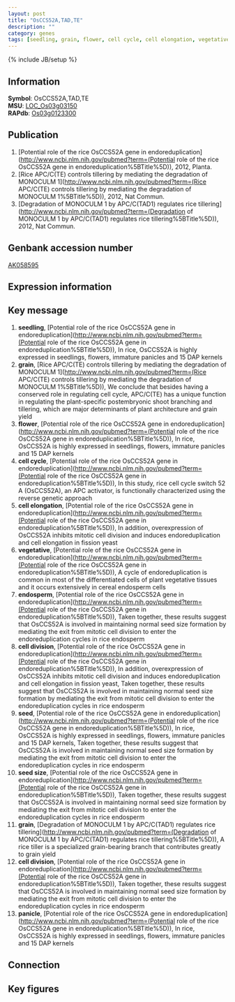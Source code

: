 ```yaml
---
layout: post
title: "OsCCS52A,TAD,TE"
description: ""
category: genes
tags: [seedling, grain, flower, cell cycle, cell elongation, vegetative, endosperm, cell division, seed, seed size, panicle, Gene]
---
```

{% include JB/setup %}

## Information
__Symbol__: OsCCS52A,TAD,TE  
__MSU__: [LOC_Os03g03150](http://rice.plantbiology.msu.edu/cgi-bin/ORF_infopage.cgi?orf=LOC_Os03g03150)  
__RAPdb__: [Os03g0123300](http://rapdb.dna.affrc.go.jp/viewer/gbrowse_details/irgsp1?name=Os03g0123300)  

## Publication
1. [Potential role of the rice OsCCS52A gene in endoreduplication](http://www.ncbi.nlm.nih.gov/pubmed?term=(Potential role of the rice OsCCS52A gene in endoreduplication%5BTitle%5D)), 2012, Planta.
2. [Rice APC/C(TE) controls tillering by mediating the degradation of MONOCULM 1](http://www.ncbi.nlm.nih.gov/pubmed?term=(Rice APC/C(TE) controls tillering by mediating the degradation of MONOCULM 1%5BTitle%5D)), 2012, Nat Commun.
3. [Degradation of MONOCULM 1 by APC/C(TAD1) regulates rice tillering](http://www.ncbi.nlm.nih.gov/pubmed?term=(Degradation of MONOCULM 1 by APC/C(TAD1) regulates rice tillering%5BTitle%5D)), 2012, Nat Commun.

## Genbank accession number
[AK058595](http://www.ncbi.nlm.nih.gov/nuccore/AK058595)

## Expression information

## Key message
1. __seedling__, [Potential role of the rice OsCCS52A gene in endoreduplication](http://www.ncbi.nlm.nih.gov/pubmed?term=(Potential role of the rice OsCCS52A gene in endoreduplication%5BTitle%5D)),  In rice, OsCCS52A is highly expressed in seedlings, flowers, immature panicles and 15 DAP kernels
2. __grain__, [Rice APC/C(TE) controls tillering by mediating the degradation of MONOCULM 1](http://www.ncbi.nlm.nih.gov/pubmed?term=(Rice APC/C(TE) controls tillering by mediating the degradation of MONOCULM 1%5BTitle%5D)),  We conclude that besides having a conserved role in regulating cell cycle, APC/C(TE) has a unique function in regulating the plant-specific postembryonic shoot branching and tillering, which are major determinants of plant architecture and grain yield
3. __flower__, [Potential role of the rice OsCCS52A gene in endoreduplication](http://www.ncbi.nlm.nih.gov/pubmed?term=(Potential role of the rice OsCCS52A gene in endoreduplication%5BTitle%5D)),  In rice, OsCCS52A is highly expressed in seedlings, flowers, immature panicles and 15 DAP kernels
4. __cell cycle__, [Potential role of the rice OsCCS52A gene in endoreduplication](http://www.ncbi.nlm.nih.gov/pubmed?term=(Potential role of the rice OsCCS52A gene in endoreduplication%5BTitle%5D)),  In this study, rice cell cycle switch 52 A (OsCCS52A), an APC activator, is functionally characterized using the reverse genetic approach
5. __cell elongation__, [Potential role of the rice OsCCS52A gene in endoreduplication](http://www.ncbi.nlm.nih.gov/pubmed?term=(Potential role of the rice OsCCS52A gene in endoreduplication%5BTitle%5D)),  In addition, overexpression of OsCCS52A inhibits mitotic cell division and induces endoreduplication and cell elongation in fission yeast
6. __vegetative__, [Potential role of the rice OsCCS52A gene in endoreduplication](http://www.ncbi.nlm.nih.gov/pubmed?term=(Potential role of the rice OsCCS52A gene in endoreduplication%5BTitle%5D)),  A cycle of endoreduplication is common in most of the differentiated cells of plant vegetative tissues and it occurs extensively in cereal endosperm cells
7. __endosperm__, [Potential role of the rice OsCCS52A gene in endoreduplication](http://www.ncbi.nlm.nih.gov/pubmed?term=(Potential role of the rice OsCCS52A gene in endoreduplication%5BTitle%5D)),  Taken together, these results suggest that OsCCS52A is involved in maintaining normal seed size formation by mediating the exit from mitotic cell division to enter the endoreduplication cycles in rice endosperm
8. __cell division__, [Potential role of the rice OsCCS52A gene in endoreduplication](http://www.ncbi.nlm.nih.gov/pubmed?term=(Potential role of the rice OsCCS52A gene in endoreduplication%5BTitle%5D)),  In addition, overexpression of OsCCS52A inhibits mitotic cell division and induces endoreduplication and cell elongation in fission yeast, Taken together, these results suggest that OsCCS52A is involved in maintaining normal seed size formation by mediating the exit from mitotic cell division to enter the endoreduplication cycles in rice endosperm
9. __seed__, [Potential role of the rice OsCCS52A gene in endoreduplication](http://www.ncbi.nlm.nih.gov/pubmed?term=(Potential role of the rice OsCCS52A gene in endoreduplication%5BTitle%5D)),  In rice, OsCCS52A is highly expressed in seedlings, flowers, immature panicles and 15 DAP kernels, Taken together, these results suggest that OsCCS52A is involved in maintaining normal seed size formation by mediating the exit from mitotic cell division to enter the endoreduplication cycles in rice endosperm
10. __seed size__, [Potential role of the rice OsCCS52A gene in endoreduplication](http://www.ncbi.nlm.nih.gov/pubmed?term=(Potential role of the rice OsCCS52A gene in endoreduplication%5BTitle%5D)),  Taken together, these results suggest that OsCCS52A is involved in maintaining normal seed size formation by mediating the exit from mitotic cell division to enter the endoreduplication cycles in rice endosperm
11. __grain__, [Degradation of MONOCULM 1 by APC/C(TAD1) regulates rice tillering](http://www.ncbi.nlm.nih.gov/pubmed?term=(Degradation of MONOCULM 1 by APC/C(TAD1) regulates rice tillering%5BTitle%5D)), A rice tiller is a specialized grain-bearing branch that contributes greatly to grain yield
12. __cell division__, [Potential role of the rice OsCCS52A gene in endoreduplication](http://www.ncbi.nlm.nih.gov/pubmed?term=(Potential role of the rice OsCCS52A gene in endoreduplication%5BTitle%5D)),  Taken together, these results suggest that OsCCS52A is involved in maintaining normal seed size formation by mediating the exit from mitotic cell division to enter the endoreduplication cycles in rice endosperm
13. __panicle__, [Potential role of the rice OsCCS52A gene in endoreduplication](http://www.ncbi.nlm.nih.gov/pubmed?term=(Potential role of the rice OsCCS52A gene in endoreduplication%5BTitle%5D)),  In rice, OsCCS52A is highly expressed in seedlings, flowers, immature panicles and 15 DAP kernels

## Connection

## Key figures



